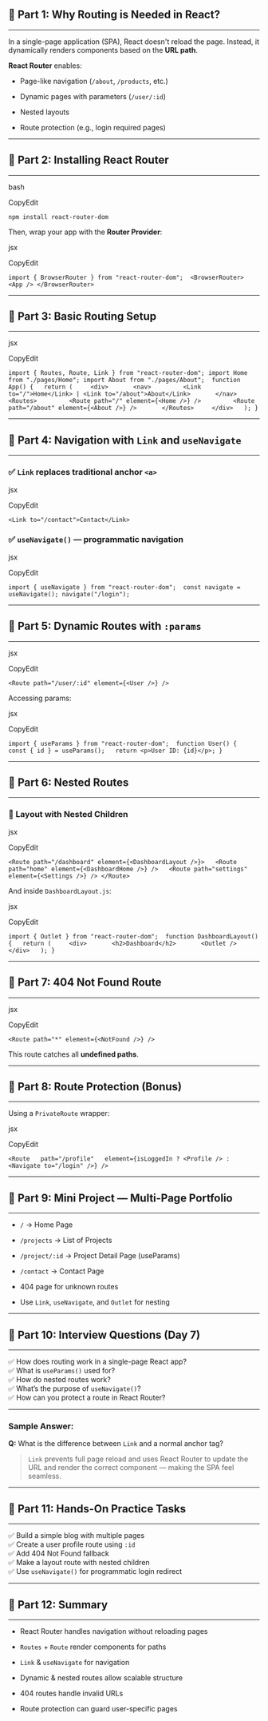## 🌟 Part 1: Why Routing is Needed in React?

---

In a single-page application (SPA), React doesn't reload the page. Instead, it dynamically renders components based on the **URL path**.

**React Router** enables:

- Page-like navigation (`/about`, `/products`, etc.)
    
- Dynamic pages with parameters (`/user/:id`)
    
- Nested layouts
    
- Route protection (e.g., login required pages)
    

---

## 🌟 Part 2: Installing React Router

---

bash

CopyEdit

`npm install react-router-dom`

Then, wrap your app with the **Router Provider**:

jsx

CopyEdit

`import { BrowserRouter } from "react-router-dom";  <BrowserRouter>   <App /> </BrowserRouter>`

---

## 🌟 Part 3: Basic Routing Setup

---

jsx

CopyEdit

`import { Routes, Route, Link } from "react-router-dom"; import Home from "./pages/Home"; import About from "./pages/About";  function App() {   return (     <div>       <nav>         <Link to="/">Home</Link> | <Link to="/about">About</Link>       </nav>        <Routes>         <Route path="/" element={<Home />} />         <Route path="/about" element={<About />} />       </Routes>     </div>   ); }`

---

## 🌟 Part 4: Navigation with `Link` and `useNavigate`

---

### ✅ `Link` replaces traditional anchor `<a>`

jsx

CopyEdit

`<Link to="/contact">Contact</Link>`

### ✅ `useNavigate()` — programmatic navigation

jsx

CopyEdit

`import { useNavigate } from "react-router-dom";  const navigate = useNavigate(); navigate("/login");`

---

## 🌟 Part 5: Dynamic Routes with `:params`

---

jsx

CopyEdit

`<Route path="/user/:id" element={<User />} />`

Accessing params:

jsx

CopyEdit

`import { useParams } from "react-router-dom";  function User() {   const { id } = useParams();   return <p>User ID: {id}</p>; }`

---

## 🌟 Part 6: Nested Routes

---

### 🎯 Layout with Nested Children

jsx

CopyEdit

`<Route path="/dashboard" element={<DashboardLayout />}>   <Route path="home" element={<DashboardHome />} />   <Route path="settings" element={<Settings />} /> </Route>`

And inside `DashboardLayout.js`:

jsx

CopyEdit

`import { Outlet } from "react-router-dom";  function DashboardLayout() {   return (     <div>       <h2>Dashboard</h2>       <Outlet />     </div>   ); }`

---

## 🌟 Part 7: 404 Not Found Route

---

jsx

CopyEdit

`<Route path="*" element={<NotFound />} />`

This route catches all **undefined paths**.

---

## 🌟 Part 8: Route Protection (Bonus)

---

Using a `PrivateRoute` wrapper:

jsx

CopyEdit

`<Route   path="/profile"   element={isLoggedIn ? <Profile /> : <Navigate to="/login" />} />`

---

## 🌟 Part 9: Mini Project — Multi-Page Portfolio

---

- `/` → Home Page
    
- `/projects` → List of Projects
    
- `/project/:id` → Project Detail Page (useParams)
    
- `/contact` → Contact Page
    
- 404 page for unknown routes
    
- Use `Link`, `useNavigate`, and `Outlet` for nesting
    

---

## 🌟 Part 10: Interview Questions (Day 7)

---

✅ How does routing work in a single-page React app?  
✅ What is `useParams()` used for?  
✅ How do nested routes work?  
✅ What’s the purpose of `useNavigate()`?  
✅ How can you protect a route in React Router?

---

### Sample Answer:

**Q:** What is the difference between `Link` and a normal anchor tag?

> `Link` prevents full page reload and uses React Router to update the URL and render the correct component — making the SPA feel seamless.

---

## 🌟 Part 11: Hands-On Practice Tasks

---

✅ Build a simple blog with multiple pages  
✅ Create a user profile route using `:id`  
✅ Add 404 Not Found fallback  
✅ Make a layout route with nested children  
✅ Use `useNavigate()` for programmatic login redirect

---

## 🌟 Part 12: Summary

---

- React Router handles navigation without reloading pages
    
- `Routes` + `Route` render components for paths
    
- `Link` & `useNavigate` for navigation
    
- Dynamic & nested routes allow scalable structure
    
- 404 routes handle invalid URLs
    
- Route protection can guard user-specific pages